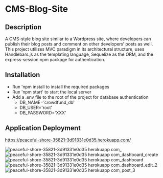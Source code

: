 # CMS-Blog-Site

## Description

A CMS-style blog site similar to a Wordpress site, where developers can publish their blog posts and comment on other developers’ posts as well. This project utilizes MVC paradigm in its architectural structure, uses Handlebars.js as the templating language, Sequelize as the ORM, and the express-session npm package for authentication.

  ## Installation

 - Run 'npm install to install the required packages
 - Run 'npm start' to start the local server
 - Add a .env file to the root of the project for database authentication
    - DB_NAME='crowdfund_db'
    - DB_USER='root'
    - DB_PASSWORD='XXX'

## Application Deployment

https://peaceful-shore-35821-3d91331e0d35.herokuapp.com/


![peaceful-shore-35821-3d91331e0d35 herokuapp com_](https://github.com/Erik-Aku/CMS-Blog-Site/assets/92487526/50c148a3-56d5-4fc1-8f45-8808dc1ccf9d)
![peaceful-shore-35821-3d91331e0d35 herokuapp com_dashboard_create](https://github.com/Erik-Aku/CMS-Blog-Site/assets/92487526/65295bf5-80a3-4922-abff-d81b0d11b7d0)
![peaceful-shore-35821-3d91331e0d35 herokuapp com_dashboard](https://github.com/Erik-Aku/CMS-Blog-Site/assets/92487526/19126ad1-b0d4-466e-b49f-d279de35bb97)
![peaceful-shore-35821-3d91331e0d35 herokuapp com_dashboard_edit_2](https://github.com/Erik-Aku/CMS-Blog-Site/assets/92487526/d23f862b-282e-4280-abca-b6a32d6e7e24)
![peaceful-shore-35821-3d91331e0d35 herokuapp com_post_3](https://github.com/Erik-Aku/CMS-Blog-Site/assets/92487526/627e22c9-14fb-404d-8684-be0bd58c42d7)
